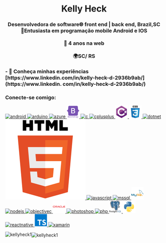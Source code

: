 <h1 align="center">Kelly Heck</h1>
<h3 align="center">Desenvolvedora de software🌐 front end | back end, Brazil,SC <br> 📱Entusiasta em programação mobile Android e IOS </br><br>
💼 4 anos na web </br><br>🌍SC/ RS </br></h3>

<h3 Atualmente estou trabalhando com Desenvolvimento de Sites [Imagem-Med](https://clinicaimagem-med.com.br)</h3>
<h3 Entusiasta e estudando desenvolvimento mobile **Xamarin, Java, Android e Ios**</h3>
<h3 Atualmente está trabalhando com Desenvolvimento de site</h3> 
<h3 Experiência em Front e Back end **LP: C,C++, C#, PYTHON, HTML,CSS, JAVASCRIPT, TYPESCRIPT, BOOTSTRAP, BANCO DE DADOS SQL (MYSQL, SQL SEVER, ORACLE), BOWER BI**</h3>
<h3 📫 Como me contatar **kellyheck1@gmail.com**</h3>
- 📄 Conheça minhas experiências [https://www.linkedin.com/in/kelly-heck-d-2936b9ab/](https://www.linkedin. com/in/kelly-heck-d-2936b9ab/)

<h3 align="left">Conecte-se comigo:</h3>
<p align="left">
</p>
<p align="left"> <a href="https://developer.android.com" target="_blank" rel="noreferrer"> <img src="https://raw.githubusercontent.com/devicons /devicon/master/icons/android/android-original-wordmark.svg" alt="android" width="40" height="40"/> </a> <a href="https://www.arduino .cc/" target="_blank" rel="noreferrer"> <img src="https://cdn.worldvectorlogo.com/logos/arduino-1.svg" alt="arduino" width="40" height= "40"/> </a> <a href="https://azure.microsoft.com/en-in/" target="_blank" rel="noreferrer"> <img src="https://www .vectorlogo.zone/logos/microsoft_azure/microsoft_azure-icon.svg" alt="azure" width="40" height="40"/> </a> <a href="https://getbootstrap.com" target= "_blank" rel="noreferrer"> <img src="https://raw.githubusercontent.com/devicons/devicon/master/icons/bootstrap/bootstrap-plain-wordmark.svg" alt="bootstrap" width=" 40" height="40"/> </a> <a href="https://www.cprogramming.com/" target="_blank" rel="noreferrer"> <img src="https://raw .githubusercontent.com/devicons/devicon/master/icons/c/c-original.svg" alt="c" width="40" height="40"/> </a><a href="https://www.w3schools.com/cpp/" target="_blank" rel="noreferrer"> <img src="https://raw.githubusercontent.com/devicons/devicon/master/ icons/cplusplus/cplusplus-original.svg" alt="cplusplus" width="40" height="40"/> </a> <a href="https://www.w3schools.com/cs/" target ="_blank" rel="noreferrer"> <img src="https://raw.githubusercontent.com/devicons/devicon/master/icons/csharp/csharp-original.svg" alt="csharp" width="40 " height="40"/> </a> <a href="https://www.w3schools.com/css/" target="_blank" rel="noreferrer"> <img src="https://raw.githubusercontent.com/devicons/devicon/master/icons/css3/css3-original-wordmark.svg" alt="css3" width="40" height="40"/> </a> <a href ="https://dotnet.microsoft.com/" target="_blank" rel="noreferrer"> <img src="https://raw.githubusercontent.com/devicons/devicon/master/icons/dot-net /dot-net-original-wordmark.svg" alt="dotnet" width="40" height="40"/> </a> <a href="https://www.w3.org/html/" target="_blank" rel="noreferrer"> <img src="https://raw.githubusercontent.com/devicons/devicon/master/icons/html5/html5-original-wordmark.svg" alt="html5" largura ="40" altura="40"/> </a> <a href="https://developer.mozilla.org/en-US/docs/Web/JavaScript" target="_blank" rel="noreferrer"> <img src="https:/ /raw.githubusercontent.com/devicons/devicon/master/icons/javascript/javascript-original.svg" alt="javascript" width="40" height="40"/> </a> <a href="https ://www.microsoft.com/en-us/sql-server" target="_blank" rel="noreferrer"> <img src="https://www.svgrepo.com/show/303229/microsoft-sql -server-logo.svg" alt="mssql" width="40" height="40"/> </a> <a href="https://www.mysql.com/" target="_blank" rel ="noreferenciador"><img src="https://raw.githubusercontent.com/devicons/devicon/master/icons/mysql/mysql-original-wordmark.svg" alt="mysql" width="40" height="40"/> </a> <a href="https://nodejs.org" target="_blank" rel="noreferrer"> <img src="https://raw.githubusercontent.com/devicons/devicon/master/icons /nodejs/nodejs-original-wordmark.svg" alt="nodejs" width="40" height="40"/> </a> <a href="https://developer.apple.com/library/archive /documentation/Cocoa/Conceptual/ProgrammingWithObjectiveC/Introduction/Introduction.html" target="_blank" rel="noreferrer"> <img src="https://www.vectorlogo.zone/logos/apple_objectivec/apple_objectivec-icon.svg" alt="objectivec" width="40" height="40"/> </a> <a href="https://www.oracle.com/" target ="_blank" rel="noreferrer"> <img src="https://raw.githubusercontent.com/devicons/devicon/master/icons/oracle/oracle-original.svg" alt="oracle" width="40 " height="40"/> </a> <a href="https://www.photoshop.com/en" target="_blank" rel="noreferrer"> <img src="https://raw .githubusercontent.com/devicons/devicon/master/icons/photoshop/photoshop-line.svg" alt="photoshop" width="40" height="40"/> </a> <a href="https://www.php.net" target="_blank" rel="noreferrer"> <img src="https://raw.githubusercontent.com/devicons/devicon/master/icons/php/ php-original.svg" alt="php" width="40" height="40"/> </a> <a href="https://www.postgresql.org" target="_blank" rel=" noreferrer"> <img src="https://raw.githubusercontent.com/devicons/devicon/master/icons/postgresql/postgresql-original-wordmark.svg" alt="postgresql" width="40" height="40 "/> </a> <a href="https://www.python.org" target="_blank" rel="noreferrer"> <img src="https://raw.githubusercontent.com/devicons/devicon/master/icons/python/python-original.svg" alt="python" width="40" height="40"/> </a> <a href="https://reactnative. dev/" target="_blank" rel="noreferrer"> <img src="https://reactnative.dev/img/header_logo.svg" alt="reactnative" width="40" height="40"/> </a> <a href="https://www.typescriptlang.org/" target="_blank" rel="noreferrer"> <img src="https://raw.githubusercontent.com/devicons/devicon/ master/icons/typescript/typescript-original.svg" alt="typescript" width="40" height="40"/> </a> <a href="https://dotnet.microsoft.com/apps/xamarin" target="_blank" rel="noreferrer"> <img src="https://raw.githubusercontent.com/detain/svg-logos/780f25886640cef088af994181646db2f6b1a3f8/svg/xamarin.svg" alt= "xamarin" largura="40" altura="40"/> </a> </p>

<p><img align="left" src="https://github-readme-stats.vercel.app/api/top-langs?username=kellyheck1&show_icons=true&locale=en&layout=compact" alt="kellyheck1" /> </p>

<p> <img align="center" src="https://github-readme-stats.vercel.app/api?username=kellyheck1&show_icons=true&locale=en" alt="kellyheck1" /> </p>
